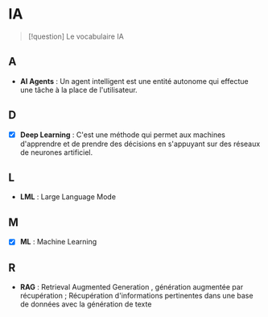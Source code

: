 # IA

> [!question] Le vocabulaire IA

## A
-  **AI Agents**      :  Un agent intelligent est une entité autonome qui effectue une tâche à la place de l'utilisateur.

## D 
- [x] **Deep Learning**    : C'est une méthode qui permet aux machines d'apprendre et de prendre des décisions en s'appuyant sur des réseaux de neurones artificiel.

## L
- **LML**              :  Large Language Mode

## M
- [x] **ML**              :  Machine Learning

## R
- **RAG**          :  Retrieval Augmented Generation ,  génération augmentée par récupération ; Récupération d'informations pertinentes dans une base de données avec la génération de texte

  

 
